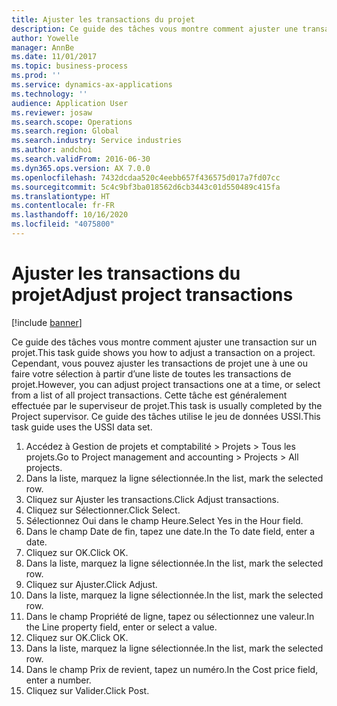 ```yaml
---
title: Ajuster les transactions du projet
description: Ce guide des tâches vous montre comment ajuster une transaction sur un projet.
author: Yowelle
manager: AnnBe
ms.date: 11/01/2017
ms.topic: business-process
ms.prod: ''
ms.service: dynamics-ax-applications
ms.technology: ''
audience: Application User
ms.reviewer: josaw
ms.search.scope: Operations
ms.search.region: Global
ms.search.industry: Service industries
ms.author: andchoi
ms.search.validFrom: 2016-06-30
ms.dyn365.ops.version: AX 7.0.0
ms.openlocfilehash: 7432dcdaa520c4eebb657f436575d017a7fd07cc
ms.sourcegitcommit: 5c4c9bf3ba018562d6cb3443c01d550489c415fa
ms.translationtype: HT
ms.contentlocale: fr-FR
ms.lasthandoff: 10/16/2020
ms.locfileid: "4075800"
---
```

# <a name="adjust-project-transactions"></a><span data-ttu-id="d20f1-103">Ajuster les transactions du projet</span><span class="sxs-lookup"><span data-stu-id="d20f1-103">Adjust project transactions</span></span>

[!include [banner](../../includes/banner.md)]

<span data-ttu-id="d20f1-104">Ce guide des tâches vous montre comment ajuster une transaction sur un projet.</span><span class="sxs-lookup"><span data-stu-id="d20f1-104">This task guide shows you how to adjust a transaction on a project.</span></span> <span data-ttu-id="d20f1-105">Cependant, vous pouvez ajuster les transactions de projet une à une ou faire votre sélection à partir d’une liste de toutes les transactions de projet.</span><span class="sxs-lookup"><span data-stu-id="d20f1-105">However, you can adjust project transactions one at a time, or select from a list of all project transactions.</span></span> <span data-ttu-id="d20f1-106">Cette tâche est généralement effectuée par le superviseur de projet.</span><span class="sxs-lookup"><span data-stu-id="d20f1-106">This task is usually completed by the Project supervisor.</span></span> <span data-ttu-id="d20f1-107">Ce guide des tâches utilise le jeu de données USSI.</span><span class="sxs-lookup"><span data-stu-id="d20f1-107">This task guide uses the USSI data set.</span></span>

1. <span data-ttu-id="d20f1-108">Accédez à Gestion de projets et comptabilité > Projets > Tous les projets.</span><span class="sxs-lookup"><span data-stu-id="d20f1-108">Go to Project management and accounting > Projects > All projects.</span></span> 
2. <span data-ttu-id="d20f1-109">Dans la liste, marquez la ligne sélectionnée.</span><span class="sxs-lookup"><span data-stu-id="d20f1-109">In the list, mark the selected row.</span></span> 
3. <span data-ttu-id="d20f1-110">Cliquez sur Ajuster les transactions.</span><span class="sxs-lookup"><span data-stu-id="d20f1-110">Click Adjust transactions.</span></span> 
4. <span data-ttu-id="d20f1-111">Cliquez sur Sélectionner.</span><span class="sxs-lookup"><span data-stu-id="d20f1-111">Click Select.</span></span> 
5. <span data-ttu-id="d20f1-112">Sélectionnez Oui dans le champ Heure.</span><span class="sxs-lookup"><span data-stu-id="d20f1-112">Select Yes in the Hour field.</span></span> 
6. <span data-ttu-id="d20f1-113">Dans le champ Date de fin, tapez une date.</span><span class="sxs-lookup"><span data-stu-id="d20f1-113">In the To date field, enter a date.</span></span> 
7. <span data-ttu-id="d20f1-114">Cliquez sur OK.</span><span class="sxs-lookup"><span data-stu-id="d20f1-114">Click OK.</span></span> 
8. <span data-ttu-id="d20f1-115">Dans la liste, marquez la ligne sélectionnée.</span><span class="sxs-lookup"><span data-stu-id="d20f1-115">In the list, mark the selected row.</span></span> 
9. <span data-ttu-id="d20f1-116">Cliquez sur Ajuster.</span><span class="sxs-lookup"><span data-stu-id="d20f1-116">Click Adjust.</span></span> 
10. <span data-ttu-id="d20f1-117">Dans la liste, marquez la ligne sélectionnée.</span><span class="sxs-lookup"><span data-stu-id="d20f1-117">In the list, mark the selected row.</span></span> 
11. <span data-ttu-id="d20f1-118">Dans le champ Propriété de ligne, tapez ou sélectionnez une valeur.</span><span class="sxs-lookup"><span data-stu-id="d20f1-118">In the Line property field, enter or select a value.</span></span> 
12. <span data-ttu-id="d20f1-119">Cliquez sur OK.</span><span class="sxs-lookup"><span data-stu-id="d20f1-119">Click OK.</span></span> 
13. <span data-ttu-id="d20f1-120">Dans la liste, marquez la ligne sélectionnée.</span><span class="sxs-lookup"><span data-stu-id="d20f1-120">In the list, mark the selected row.</span></span> 
14. <span data-ttu-id="d20f1-121">Dans le champ Prix de revient, tapez un numéro.</span><span class="sxs-lookup"><span data-stu-id="d20f1-121">In the Cost price field, enter a number.</span></span> 
15. <span data-ttu-id="d20f1-122">Cliquez sur Valider.</span><span class="sxs-lookup"><span data-stu-id="d20f1-122">Click Post.</span></span> 

